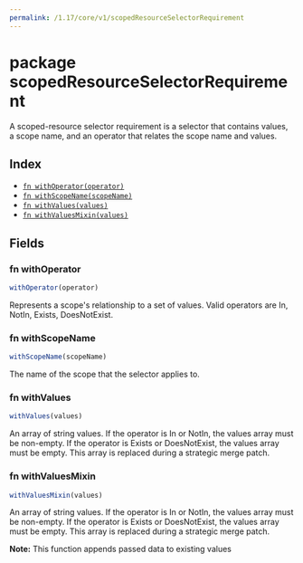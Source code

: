 ```yaml
---
permalink: /1.17/core/v1/scopedResourceSelectorRequirement
---
```


# package scopedResourceSelectorRequirement

A scoped-resource selector requirement is a selector that contains values, a scope name, and an operator that relates the scope name and values.

## Index

* [`fn withOperator(operator)`](#fn-withoperator)
* [`fn withScopeName(scopeName)`](#fn-withscopename)
* [`fn withValues(values)`](#fn-withvalues)
* [`fn withValuesMixin(values)`](#fn-withvaluesmixin)

## Fields

### fn withOperator

```ts
withOperator(operator)
```

Represents a scope's relationship to a set of values. Valid operators are In, NotIn, Exists, DoesNotExist.

### fn withScopeName

```ts
withScopeName(scopeName)
```

The name of the scope that the selector applies to.

### fn withValues

```ts
withValues(values)
```

An array of string values. If the operator is In or NotIn, the values array must be non-empty. If the operator is Exists or DoesNotExist, the values array must be empty. This array is replaced during a strategic merge patch.

### fn withValuesMixin

```ts
withValuesMixin(values)
```

An array of string values. If the operator is In or NotIn, the values array must be non-empty. If the operator is Exists or DoesNotExist, the values array must be empty. This array is replaced during a strategic merge patch.

**Note:** This function appends passed data to existing values